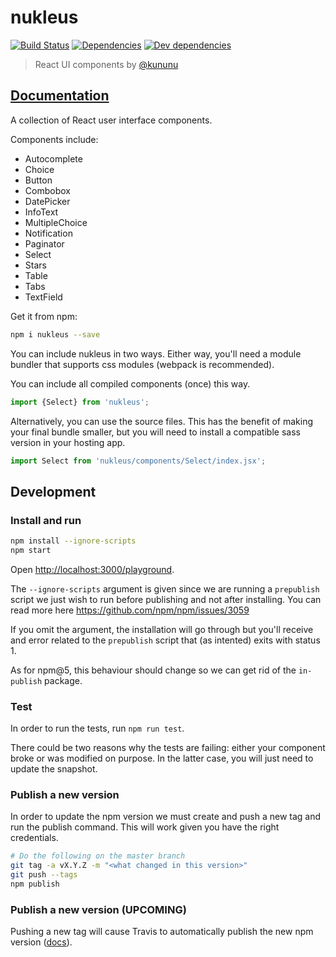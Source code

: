 # nukleus

[![Build Status](https://travis-ci.org/kununu/nukleus.svg?branch=master)](https://travis-ci.org/kununu/nukleus)
[![Dependencies](https://david-dm.org/kununu/nukleus/master/status.svg)](https://david-dm.org/kununu/nukleus/master)
[![Dev dependencies](https://david-dm.org/kununu/nukleus/master/dev-status.svg)](https://david-dm.org/kununu/nukleus/master)

> React UI components by [@kununu](https://github.com/kununu)

## [Documentation](https://kununu.github.io/nukleus)

A collection of React user interface components.

Components include:

- Autocomplete
- Choice
- Button
- Combobox
- DatePicker
- InfoText
- MultipleChoice
- Notification
- Paginator
- Select
- Stars
- Table
- Tabs
- TextField

Get it from npm:

```bash
npm i nukleus --save
```

You can include nukleus in two ways. Either way, you'll need a module bundler that supports css modules (webpack is recommended).

You can include all compiled components (once) this way.

```javascript
import {Select} from 'nukleus';
```

Alternatively, you can use the source files. This has the benefit of making your final bundle smaller, but you will need to install a compatible sass version in your hosting app.

```javascript
import Select from 'nukleus/components/Select/index.jsx';
```

## Development

### Install and run

```bash
npm install --ignore-scripts
npm start
```
Open [http://localhost:3000/playground](http://localhost:3000/playground).

The `--ignore-scripts` argument is given since we are running a `prepublish` script we just wish to run before publishing and not after installing. You can read more here https://github.com/npm/npm/issues/3059

If you omit the argument, the installation will go through but you'll receive and error related to the `prepublish` script that (as intented) exits with status 1.

As for npm@5, this behaviour should change so we can get rid of the `in-publish` package.

### Test

In order to run the tests, run `npm run test`.

There could be two reasons why the tests are failing: either your component broke or was modified on purpose.
In the latter case, you will just need to update the snapshot.

### Publish a new version

In order to update the npm version we must create and push a new tag and run the publish command. This will work given you have the right credentials.

```bash
# Do the following on the master branch
git tag -a vX.Y.Z -m "<what changed in this version>"
git push --tags
npm publish
```

### Publish a new version (UPCOMING)

 Pushing a new tag will cause Travis to automatically publish the new npm version ([docs](https://docs.travis-ci.com/user/deployment/npm)).
